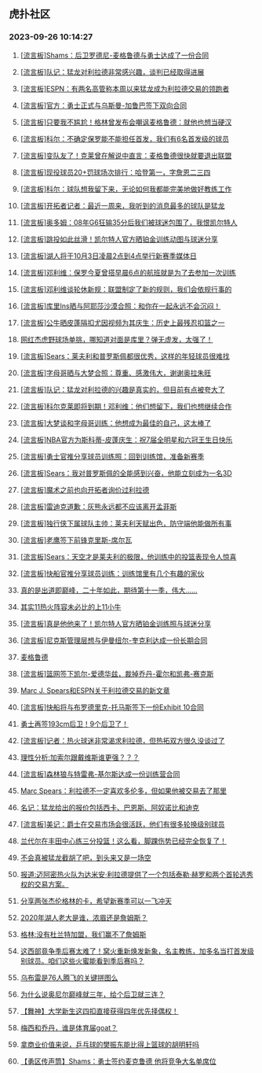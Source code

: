 ## 虎扑社区 
### 2023-09-26 10:14:27

1. [[流言板]Shams：后卫罗德尼-麦格鲁德与勇士达成了一份合同](https://bbs.hupu.com/62226901.html)

2. [[流言板]队记：猛龙对利拉德非常感兴趣，谈判已经取得进展](https://bbs.hupu.com/62226982.html)

3. [[流言板]ESPN：有两名高管称本周以来猛龙成为利拉德交易的领跑者](https://bbs.hupu.com/62227141.html)

4. [[流言板]官方：勇士正式与乌斯曼-加鲁巴签下双向合同](https://bbs.hupu.com/62227386.html)

5. [[流言板]只要我不尴尬！格林曾发布会嘲讽麦格鲁德：就他也想当硬汉](https://bbs.hupu.com/62227846.html)

6. [[流言板]科尔：不确定保罗能不能担任首发，我们有6名首发级的球员](https://bbs.hupu.com/62226880.html)

7. [[流言板]变队友了！克莱曾在解说中直言：麦格鲁德很快就要退出联盟](https://bbs.hupu.com/62227638.html)

8. [[流言板]现役球员20+罚球场次排行：哈登第一，字詹恩二三四](https://bbs.hupu.com/62226275.html)

9. [[流言板]科尔：球队想我留下来，无论如何我都能完美地做好教练工作](https://bbs.hupu.com/62226967.html)

10. [[流言板]开拓者记者：最近一周来，我听到的消息最多的球队是猛龙](https://bbs.hupu.com/62227016.html)

11. [[流言板]奥多姆：08年G6狂输35分后我们被球迷包围了，我恨凯尔特人](https://bbs.hupu.com/62227502.html)

12. [[流言板]跳投如此丝滑！凯尔特人官方晒铂金训练动图与球迷分享](https://bbs.hupu.com/62227227.html)

13. [[流言板]湖人将于10月3日凌晨2点到4点举行新赛季媒体日](https://bbs.hupu.com/62227788.html)

14. [[流言板]邓利维：保罗今夏曾搭早晨6点的航班就是为了去参加一次训练](https://bbs.hupu.com/62226931.html)

15. [[流言板]邓利维谈轮休新规：联盟制定了新的规则，我们会依规行事的](https://bbs.hupu.com/62227220.html)

16. [[流言板]库里Ins晒与阿耶莎沙漠合照：和你在一起永远不会沉闷！](https://bbs.hupu.com/62226216.html)

17. [[流言板]公牛晒皮蓬隔扣尤因视频为其庆生：历史上最残忍扣篮之一](https://bbs.hupu.com/62226195.html)

18. [网红杰虎野球场单挑，哪知道对面是库里？弹无虚发，太强了！](https://bbs.hupu.com/62224603.html)

19. [[流言板]Sears：莱夫利和普罗斯佩都很优秀，这样的年轻球员很难找](https://bbs.hupu.com/62227081.html)

20. [[流言板]字母哥晒与大梦合照：尊重、感激伟大，谢谢奥拉朱旺](https://bbs.hupu.com/62226091.html)

21. [[流言板]队记：猛龙对利拉德的兴趣是真实的，但目前有点被夸大了](https://bbs.hupu.com/62227829.html)

22. [[流言板]科尔克莱即将到期！邓利维：他们想留下，我们也想继续合作](https://bbs.hupu.com/62227413.html)

23. [[流言板]大梦谈和字母哥训练：他想成为最佳的自己，这太棒了](https://bbs.hupu.com/62227630.html)

24. [[流言板]NBA官方为斯科蒂-皮蓬庆生：祝7届全明星和六冠王生日快乐](https://bbs.hupu.com/62226862.html)

25. [[流言板]勇士官推分享球员训练照：回到训练馆，准备新赛季](https://bbs.hupu.com/62227490.html)

26. [[流言板]Sears：我对普罗斯佩的全能感到兴奋，他能立刻成为一名3D](https://bbs.hupu.com/62227411.html)

27. [[流言板]魔术之前也向开拓者询价过利拉德](https://bbs.hupu.com/62227948.html)

28. [[流言板]雷迪克道歉：灰熊永远都不应该离开孟菲斯](https://bbs.hupu.com/62227696.html)

29. [[流言板]独行侠下属球队主帅：莱夫利天赋出色，防守端他能做所有事](https://bbs.hupu.com/62227146.html)

30. [[流言板]老鹰签下前锋克里斯-席尔瓦](https://bbs.hupu.com/62227792.html)

31. [[流言板]Sears：天空才是莱夫利的极限，他训练中的投篮表现令人惊喜](https://bbs.hupu.com/62228100.html)

32. [[流言板]快船官推分享球员训练：训练馆里有几个有趣的家伙](https://bbs.hupu.com/62227993.html)

33. [真的是出道即巅峰，二十年如此，期待第十一季，伟大……](https://bbs.hupu.com/62227048.html)

34. [其实11热火阵容未必比的上11小牛](https://bbs.hupu.com/62227165.html)

35. [[流言板]真是他他来了！凯尔特人官方晒铂金训练照与球迷分享](https://bbs.hupu.com/62226830.html)

36. [[流言板]尼克斯管理层想与伊曼纽尔-奎克利达成一份长期合同](https://bbs.hupu.com/62227990.html)

37. [麦格鲁德](https://bbs.hupu.com/62227149.html)

38. [[流言板]篮网签下凯尔-爱德华兹，裁掉乔丹-霍尔和凯弗-赛克斯](https://bbs.hupu.com/62227912.html)

39. [Marc J. Spears和ESPN关于利拉德交易的新文章](https://bbs.hupu.com/62227037.html)

40. [[流言板]快船将与布罗德里克-托马斯签下一份Exhibit 10合同](https://bbs.hupu.com/62227717.html)

41. [勇士再签193cm后卫！9个后卫了！](https://bbs.hupu.com/62227056.html)

42. [[流言板]记者：热火球迷非常渴求利拉德，但热拓双方很久没谈过了](https://bbs.hupu.com/62225678.html)

43. [理性分析:加索尔跟戴维斯谁更强？？？](https://bbs.hupu.com/62227034.html)

44. [[流言板]森林狼与特雷弗-基尔斯达成一份训练营合同](https://bbs.hupu.com/62227755.html)

45. [Marc Spears：利拉德不一定喜欢多伦多，但如果他被交易去了那里](https://bbs.hupu.com/62227356.html)

46. [名记：猛龙给出的报价包括西卡、巴恩斯、阿奴诺比和迪克](https://bbs.hupu.com/62227285.html)

47. [[流言板]美记：爵士在交易市场会很活跃，他们有很多轮换级别球员](https://bbs.hupu.com/62225781.html)

48. [兰代尔在丰田中心练三分投篮！这么看，脚踝伤势已经完全恢复了！](https://bbs.hupu.com/62227156.html)

49. [不会真被猛龙截胡了吧，到头来又是一场空](https://bbs.hupu.com/62227060.html)

50. [报道:迈阿密热火队为达米安·利拉德提供了一个包括泰勒·赫罗和两个首轮选秀权的交易方案。](https://bbs.hupu.com/62227359.html)

51. [分享两张杰伦格林的卡，希望新赛季可以一飞冲天](https://bbs.hupu.com/62227761.html)

52. [2020年湖人老大是谁，浓眉还是詹姆斯？](https://bbs.hupu.com/62227598.html)

53. [格林:没有杜兰特加盟，我们赢不了詹姆斯](https://bbs.hupu.com/62227721.html)

54. [这西部竟争季后赛太难了！窝火重新焕发新象，名主教练，加多名当打首发级别球员。咱们这些火蜜能看到季后赛吗？](https://bbs.hupu.com/62227605.html)

55. [乌布雷是76人腾飞的关键拼图么](https://bbs.hupu.com/62227580.html)

56. [为什么说奥尼尔巅峰就三年，给个后卫就三连？](https://bbs.hupu.com/62227193.html)

57. [【舞神】大学新生这四扣直接获得四年优先择偶权！](https://bbs.hupu.com/62227653.html)

58. [梅西和乔丹，谁是体育届goat？](https://bbs.hupu.com/62227565.html)

59. [拿商业价值来说，乒乓球的樊振东能比得上篮球的胡明轩吗](https://bbs.hupu.com/62227376.html)

60. [【勇区传声筒】Shams：勇士签约麦克鲁德 他将竞争大名单席位](https://bbs.hupu.com/62226904.html)

